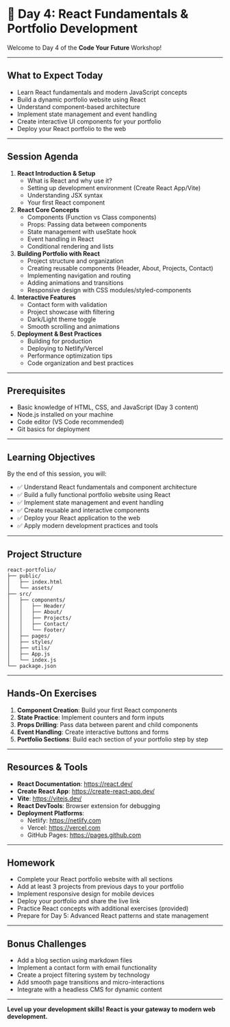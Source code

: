 # 🚀 Day 4: React Fundamentals & Portfolio Development

Welcome to Day 4 of the **Code Your Future** Workshop!

---

## What to Expect Today

- Learn React fundamentals and modern JavaScript concepts
- Build a dynamic portfolio website using React
- Understand component-based architecture
- Implement state management and event handling
- Create interactive UI components for your portfolio
- Deploy your React portfolio to the web

---

## Session Agenda

1. **React Introduction & Setup**
   - What is React and why use it?
   - Setting up development environment (Create React App/Vite)
   - Understanding JSX syntax
   - Your first React component
2. **React Core Concepts**
   - Components (Function vs Class components)
   - Props: Passing data between components
   - State management with useState hook
   - Event handling in React
   - Conditional rendering and lists
3. **Building Portfolio with React**
   - Project structure and organization
   - Creating reusable components (Header, About, Projects, Contact)
   - Implementing navigation and routing
   - Adding animations and transitions
   - Responsive design with CSS modules/styled-components
4. **Interactive Features**
   - Contact form with validation
   - Project showcase with filtering
   - Dark/Light theme toggle
   - Smooth scrolling and animations
5. **Deployment & Best Practices**
   - Building for production
   - Deploying to Netlify/Vercel
   - Performance optimization tips
   - Code organization and best practices

---

## Prerequisites

- Basic knowledge of HTML, CSS, and JavaScript (Day 3 content)
- Node.js installed on your machine
- Code editor (VS Code recommended)
- Git basics for deployment

---

## Learning Objectives

By the end of this session, you will:

- ✅ Understand React fundamentals and component architecture
- ✅ Build a fully functional portfolio website using React
- ✅ Implement state management and event handling
- ✅ Create reusable and interactive components
- ✅ Deploy your React application to the web
- ✅ Apply modern development practices and tools

---

## Project Structure

```
react-portfolio/
├── public/
│   ├── index.html
│   └── assets/
├── src/
│   ├── components/
│   │   ├── Header/
│   │   ├── About/
│   │   ├── Projects/
│   │   ├── Contact/
│   │   └── Footer/
│   ├── pages/
│   ├── styles/
│   ├── utils/
│   ├── App.js
│   └── index.js
└── package.json
```

---

## Hands-On Exercises

1. **Component Creation**: Build your first React components
2. **State Practice**: Implement counters and form inputs
3. **Props Drilling**: Pass data between parent and child components
4. **Event Handling**: Create interactive buttons and forms
5. **Portfolio Sections**: Build each section of your portfolio step by step

---

## Resources & Tools

- **React Documentation**: https://react.dev/
- **Create React App**: https://create-react-app.dev/
- **Vite**: https://vitejs.dev/
- **React DevTools**: Browser extension for debugging
- **Deployment Platforms**:
  - Netlify: https://netlify.com
  - Vercel: https://vercel.com
  - GitHub Pages: https://pages.github.com

---

## Homework

- Complete your React portfolio website with all sections
- Add at least 3 projects from previous days to your portfolio
- Implement responsive design for mobile devices
- Deploy your portfolio and share the live link
- Practice React concepts with additional exercises (provided)
- Prepare for Day 5: Advanced React patterns and state management

---

## Bonus Challenges

- Add a blog section using markdown files
- Implement a contact form with email functionality
- Create a project filtering system by technology
- Add smooth page transitions and micro-interactions
- Integrate with a headless CMS for dynamic content

---

**Level up your development skills! React is your gateway to modern web development.**

